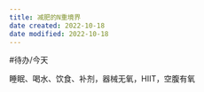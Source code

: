 ```yaml
---
title: 减肥的N重境界
date created: 2022-10-18
date modified: 2022-10-18
---
```

#待办/今天  

睡眠、喝水、饮食、补剂，器械无氧，HIIT，空腹有氧